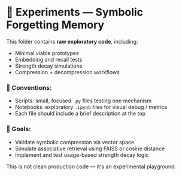 # 🧪 Experiments — Symbolic Forgetting Memory

This folder contains **raw exploratory code**, including:
- Minimal viable prototypes
- Embedding and recall tests
- Strength decay simulations
- Compression + decompression workflows

### 🧰 Conventions:
- Scripts: small, focused `.py` files testing one mechanism
- Notebooks: exploratory `.ipynb` files for visual debug / metrics
- Each file should include a brief description at the top

### 🧭 Goals:
- Validate symbolic compression via vector space
- Simulate associative retrieval using FAISS or cosine distance
- Implement and test usage-based strength decay logic

This is not clean production code — it's an experimental playground.